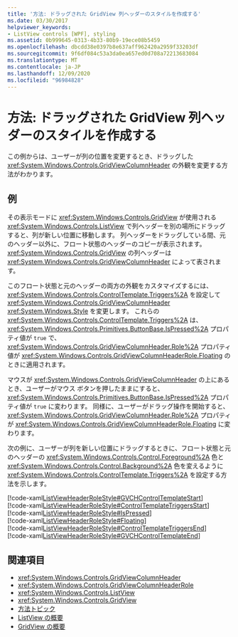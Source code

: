 ```yaml
---
title: '方法: ドラッグされた GridView 列ヘッダーのスタイルを作成する'
ms.date: 03/30/2017
helpviewer_keywords:
- ListView controls [WPF], styling
ms.assetid: 0b999645-0313-4b33-80b9-19ece08b5459
ms.openlocfilehash: dbcdd38e0397b8e637aff962420a2959f33203df
ms.sourcegitcommit: 9f6df084c53a3da0ea657ed0d708a72213683084
ms.translationtype: MT
ms.contentlocale: ja-JP
ms.lasthandoff: 12/09/2020
ms.locfileid: "96984828"
---
```

# <a name="how-to-create-a-style-for-a-dragged-gridview-column-header"></a>方法: ドラッグされた GridView 列ヘッダーのスタイルを作成する
この例からは、ユーザーが列の位置を変更するとき、ドラッグした <xref:System.Windows.Controls.GridViewColumnHeader> の外観を変更する方法がわかります。  
  
## <a name="example"></a>例  
 その表示モードに <xref:System.Windows.Controls.GridView> が使用される <xref:System.Windows.Controls.ListView> で列ヘッダーを別の場所にドラッグすると、列が新しい位置に移動します。 列ヘッダーをドラッグしている間、元のヘッダー以外に、フロート状態のヘッダーのコピーが表示されます。 <xref:System.Windows.Controls.GridView> の列ヘッダーは <xref:System.Windows.Controls.GridViewColumnHeader> によって表されます。  
  
 このフロート状態と元のヘッダーの両方の外観をカスタマイズするには、<xref:System.Windows.Controls.ControlTemplate.Triggers%2A> を設定して <xref:System.Windows.Controls.GridViewColumnHeader> <xref:System.Windows.Style> を変更します。 これらの <xref:System.Windows.Controls.ControlTemplate.Triggers%2A> は、<xref:System.Windows.Controls.Primitives.ButtonBase.IsPressed%2A> プロパティ値が `true` で、<xref:System.Windows.Controls.GridViewColumnHeader.Role%2A> プロパティ値が <xref:System.Windows.Controls.GridViewColumnHeaderRole.Floating> のときに適用されます。  
  
 マウスが <xref:System.Windows.Controls.GridViewColumnHeader> の上にあるとき、ユーザーがマウス ボタンを押したままにすると、<xref:System.Windows.Controls.Primitives.ButtonBase.IsPressed%2A> プロパティ値が `true` に変わります。 同様に、ユーザーがドラッグ操作を開始すると、<xref:System.Windows.Controls.GridViewColumnHeader.Role%2A> プロパティが <xref:System.Windows.Controls.GridViewColumnHeaderRole.Floating> に変わります。  
  
 次の例に、ユーザーが列を新しい位置にドラッグするときに、フロート状態と元のヘッダーの <xref:System.Windows.Controls.Control.Foreground%2A> 色と <xref:System.Windows.Controls.Control.Background%2A> 色を変えるように <xref:System.Windows.Controls.ControlTemplate.Triggers%2A> を設定する方法を示します。  
  
 [!code-xaml[ListViewHeaderRoleStyle#GVCHControlTemplateStart](~/samples/snippets/csharp/VS_Snippets_Wpf/ListViewHeaderRoleStyle/CS/Window1.xaml#gvchcontroltemplatestart)]  
[!code-xaml[ListViewHeaderRoleStyle#ControlTemplateTriggersStart](~/samples/snippets/csharp/VS_Snippets_Wpf/ListViewHeaderRoleStyle/CS/Window1.xaml#controltemplatetriggersstart)]  
[!code-xaml[ListViewHeaderRoleStyle#IsPressed](~/samples/snippets/csharp/VS_Snippets_Wpf/ListViewHeaderRoleStyle/CS/Window1.xaml#ispressed)]  
[!code-xaml[ListViewHeaderRoleStyle#Floating](~/samples/snippets/csharp/VS_Snippets_Wpf/ListViewHeaderRoleStyle/CS/Window1.xaml#floating)]  
[!code-xaml[ListViewHeaderRoleStyle#ControlTemplateTriggersEnd](~/samples/snippets/csharp/VS_Snippets_Wpf/ListViewHeaderRoleStyle/CS/Window1.xaml#controltemplatetriggersend)]  
[!code-xaml[ListViewHeaderRoleStyle#GVCHControlTemplateEnd](~/samples/snippets/csharp/VS_Snippets_Wpf/ListViewHeaderRoleStyle/CS/Window1.xaml#gvchcontroltemplateend)]  
  
## <a name="see-also"></a>関連項目

- <xref:System.Windows.Controls.GridViewColumnHeader>
- <xref:System.Windows.Controls.GridViewColumnHeaderRole>
- <xref:System.Windows.Controls.ListView>
- <xref:System.Windows.Controls.GridView>
- [方法トピック](listview-how-to-topics.md)
- [ListView の概要](listview-overview.md)
- [GridView の概要](gridview-overview.md)
